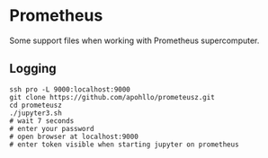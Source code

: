 # Prometheus

Some support files when working with Prometheus supercomputer.

## Logging

```
ssh pro -L 9000:localhost:9000
git clone https://github.com/apohllo/prometeusz.git
cd prometeusz
./jupyter3.sh
# wait 7 seconds
# enter your password
# open browser at localhost:9000
# enter token visible when starting jupyter on prometheus
```
